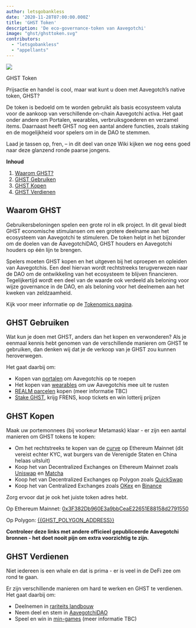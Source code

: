 ```yaml
---
author: letsgobankless
date: '2020-11-28T07:00:00.000Z'
title: 'GHST Token'
description: 'De eco-governance-token van Aavegotchi'
image: "ghst/ghsttoken.svg"
contributors:
  - "letsgobankless"
  - "appellants"
---
```


<div class="headerImageContainer">
<img class="headerImage" src="/ghst/ghst.gif">
<p class="headerImageText">GHST Token</p>
</div>

Prijsactie en handel is cool, maar wat kunt u doen met Aavegotch’s native token, GHST?

De token is bedoeld om te worden gebruikt als basis ecosysteem valuta voor de aankoop van verschillende on-chain Aavegotchi activa. Het gaat onder andere om Portalen, wearables, verbruiksgoederen en verzamel items. Daarnaast heeft GHST nog een aantal andere functies, zoals staking en de mogelijkheid voor spelers om in de DAO te stemmen.

Laad je tassen op, fren, – in dit deel van onze Wiki kijken we nog eens goed naar deze glanzend ronde paarse jongens.

<div class="contentsBox">

**Inhoud**

<ol>
<li><a href=#why-ghst>Waarom GHST?</a></li>
<li><a href=#using-ghst>GHST Gebruiken</a></li>
<li><a href=#buying-ghst>GHST Kopen</a></li>
<li><a href=#earning-ghst>GHST Verdienen</a></li>
</ol>

</div>

## Waarom GHST
Gebruikersbeloningen spelen een grote rol in elk project. In dit geval biedt GHST economische stimulansen om een grotere deelname aan het ecosysteem van Aavegotchi te stimuleren. De token helpt in het bijzonder om de doelen van de AavegotchiDAO, GHST houders en Aavegotchi houders op één lijn te brengen.

Spelers moeten GHST kopen en het uitgeven bij het oproepen en opleiden van Aavegotchis. Een deel hiervan wordt rechtstreeks terugverwezen naar de DAO om de ontwikkeling van het ecosysteem te blijven financieren. Tegelijkertijd wordt een deel van de waarde ook verdeeld als beloning voor wijze governance in de DAO, en als beloning voor het deelnemen aan het kweken van zeldzaamheid.

Kijk voor meer informatie op de [Tokenomics pagina](/tokenomics).

## GHST Gebruiken
Wat kun je doen met GHST, anders dan het kopen en verwonderen? Als je eenmaal kennis hebt genomen van de verschillende manieren om GHST te gebruiken, dan denken wij dat je de verkoop van je GHST zou kunnen heroverwegen.

Het gaat daarbij om:

* Kopen van [portalen](/portals) om Aavegotchis op te roepen
* Het kopen van [wearables](/wearables) om uw Aavegotchis mee uit te rusten
* [REALM parcelen](/metaverse) kopen (meer informatie TBC)
* [Stake GHST](/staking), krijg FRENS, koop tickets en win lotterij prijzen

## GHST Kopen
Maak uw portemonnees (bij voorkeur Metamask) klaar - er zijn een aantal manieren om GHST tokens te kopen:

* Om het rechtstreeks te kopen van de [curve](/curve) op Ethereum Mainnet (dit vereist echter KYC, wat burgers van de Verenigde Staten en China helaas uitsluit)
* Koop het van Decentralized Exchanges on Ethereum Mainnet zoals [Uniswap](https://app.uniswap.org/#/swap?inputCurrency=ETH&outputCurrency=0x3f382dbd960e3a9bbceae22651e88158d2791550) en [Matcha](https://matcha.xyz/markets/GHST)
* Koop het van Decentralized Exchanges op Polygon zoals [QuickSwap](https://quickswap.exchange/#/swap?outputCurrency=0x385eeac5cb85a38a9a07a70c73e0a3271cfb54a7)
* Koop het van Centralized Exchanges zoals [OKex](https://www.okex.com/spot/trade/ghst-eth#type=1) en [Binance](https://www.binance.com/en/trade/GHST_ETH?layout=pro)

Zorg ervoor dat je ook het juiste token adres hebt.

Op Ethereum Mainnet: [0x3F382Db960E3a9bbCeaE22651E88158d2791550](https://etherscan.io/token/{{GHST_ETHEREUM_ADDRESS}})

Op Polygon: [{{GHST_POLYGON_ADDRESS}}](https://explorer-mainnet.maticvigil.com/address/{{GHST_POLYGON_ADDRESS}}/transactions)

**Controleer deze links met andere officieel gepubliceerde Aavegotchi bronnen - het doet nooit pijn om extra voorzichtig te zijn.**

## GHST Verdienen
Niet iedereen is een whale en dat is prima - er is veel in de DeFi zee om rond te gaan.

Er zijn verschillende manieren om hard te werken en GHST te verdienen. Het gaat daarbij om:

* Deelnemen in [rariteits landbouw](/rarity-farming)
* Neem deel en stem in [AavegotchiDAO](/dao)
* Speel en win in [min-games](/minigames) (meer informatie TBC)





